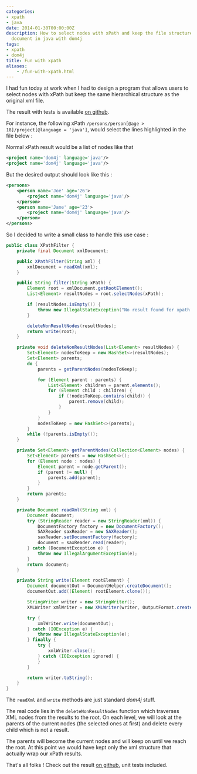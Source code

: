 ```yaml
---
categories:
- xpath
- java
date: 2014-01-30T00:00:00Z
description: How to select nodes with xPath and keep the file structure of the original
  document in java with dom4j
tags:
- xpath
- dom4j
title: Fun with xpath
aliases:
    - /fun-with-xpath.html
---
```


I had fun today at work when I had to design a program that allows users to select nodes with xPath but keep the same hierarchical structure as the original xml file.

The result with tests is available [on github](https://github.com/geowarin/xpath-dom4j).

For instance, the following xPath `/persons/person[@age > 18]/project[@language = 'java']`, would select the lines highlighted in the file below :

<code data-gist-id="8720930" data-gist-highlight-line="3,8"></code>

Normal xPath result would be a list of nodes like that

```xml
<project name='dom4j' language='java'/>
<project name='dom4j' language='java'/>
```

But the desired output should look like this :

```xml
<persons>
	<person name='Joe' age='26'>
		<project name='dom4j' language='java'/>
	</person>
	<person name='Jane' age='23'>
		<project name='dom4j' language='java'/>
	</person>
</persons>
```

So I decided to write a small class to handle this use case :

```java
public class XPathFilter {
    private final Document xmlDocument;

    public XPathFilter(String xml) {
        xmlDocument = readXml(xml);
    }

    public String filter(String xPath) {
        Element root = xmlDocument.getRootElement();
        List<Element> resultNodes = root.selectNodes(xPath);

        if (resultNodes.isEmpty()) {
            throw new IllegalStateException("No result found for xpath " + xPath);
        }

        deleteNonResultNodes(resultNodes);
        return write(root);
    }

    private void deleteNonResultNodes(List<Element> resultNodes) {
        Set<Element> nodesToKeep = new HashSet<>(resultNodes);
        Set<Element> parents;
        do {
            parents = getParentNodes(nodesToKeep);

            for (Element parent : parents) {
                List<Element> children = parent.elements();
                for (Element child : children) {
                    if (!nodesToKeep.contains(child)) {
                        parent.remove(child);
                    }
                }
            }
            nodesToKeep = new HashSet<>(parents);
        }
        while (!parents.isEmpty());
    }

    private Set<Element> getParentNodes(Collection<Element> nodes) {
        Set<Element> parents = new HashSet<>();
        for (Element node : nodes) {
            Element parent = node.getParent();
            if (parent != null) {
                parents.add(parent);
            }
        }
        return parents;
    }

    private Document readXml(String xml) {
        Document document;
        try (StringReader reader = new StringReader(xml)) {
            DocumentFactory factory = new DocumentFactory();
            SAXReader saxReader = new SAXReader();
            saxReader.setDocumentFactory(factory);
            document = saxReader.read(reader);
        } catch (DocumentException e) {
            throw new IllegalArgumentException(e);
        }
        return document;
    }

    private String write(Element rootElement) {
        Document documentOut = DocumentHelper.createDocument();
        documentOut.add((Element) rootElement.clone());

        StringWriter writer = new StringWriter();
        XMLWriter xmlWriter = new XMLWriter(writer, OutputFormat.createPrettyPrint());

        try {
            xmlWriter.write(documentOut);
        } catch (IOException e) {
            throw new IllegalStateException(e);
        } finally {
            try {
                xmlWriter.close();
            } catch (IOException ignored) {
            }
        }

        return writer.toString();
    }
}
```

The `readXml` and `write` methods are just standard _dom4j_ stuff.

The real code lies in the `deleteNonResultNodes` function which traverses XML nodes
from the results to the root.
On each level, we will look at the parents of the current nodes (the selected ones at first) and delete every child which is not a result.

The parents will become the current nodes and will keep on until we reach the root.
At this point we would have kept only the xml structure that actually wrap our xPath results.

That's all folks ! Check out the result [on github](https://github.com/geowarin/xpath-dom4j), unit tests included.
